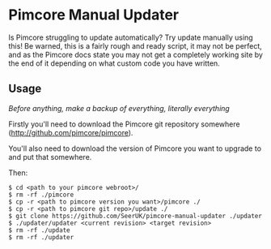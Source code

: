 # Pimcore Manual Updater

Is Pimcore struggling to update automatically? Try update manually using this! Be warned, this is a 
fairly rough and ready script, it may not be perfect, and as the Pimcore docs state you may not get
a completely working site by the end of it depending on what custom code you have written.

## Usage

*Before anything, make a backup of everything, literally everything*

Firstly you'll need to download the Pimcore git repository somewhere 
(http://github.com/pimcore/pimcore).

You'll also need to download the version of Pimcore you want to upgrade to and put that somewhere.

Then:

```
$ cd <path to your pimcore webroot>/
$ rm -rf ./pimcore
$ cp -r <path to pimcore version you want>/pimcore ./
$ cp -r <path to pimcore git repo>/update ./
$ git clone https://github.com/SeerUK/pimcore-manual-updater ./updater
$ ./updater/updater <current revision> <target revision>
$ rm -rf ./update
$ rm -rf ./updater
```

